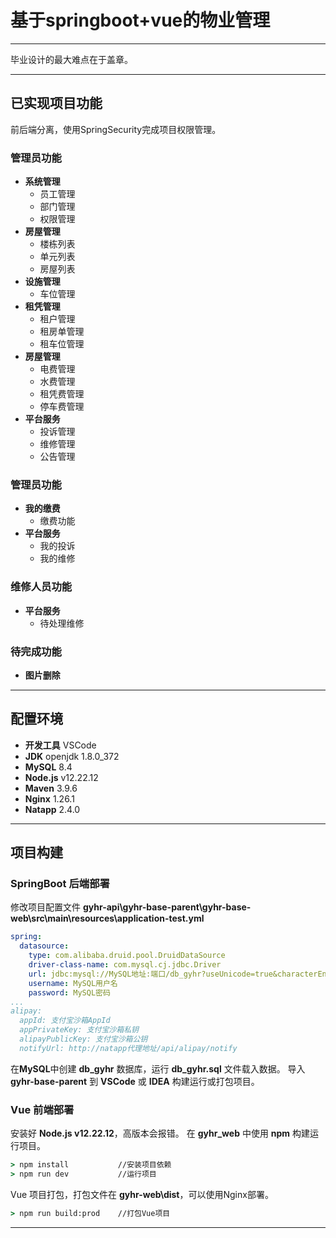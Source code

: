 # 基于springboot+vue的物业管理
***
毕业设计的最大难点在于盖章。
***
## 已实现项目功能
前后端分离，使用SpringSecurity完成项目权限管理。
### 管理员功能
+ **系统管理**
  - 员工管理
  - 部门管理
  - 权限管理
+ **房屋管理**
  - 楼栋列表
  - 单元列表
  - 房屋列表
+ **设施管理**
  - 车位管理
+ **租凭管理**
  - 租户管理
  - 租房单管理
  - 租车位管理
+ **房屋管理**
  - 电费管理
  - 水费管理
  - 租凭费管理
  - 停车费管理
+ **平台服务**
  - 投诉管理
  - 维修管理
  - 公告管理
### 管理员功能
+ **我的缴费**
  - 缴费功能
+ **平台服务**
  - 我的投诉
  - 我的维修
### 维修人员功能
+ **平台服务**
  - 待处理维修
### 待完成功能
+ **图片删除**
***
## 配置环境
+ **开发工具** VSCode
+ **JDK**       openjdk 1.8.0_372
+ **MySQL**     8.4
+ **Node.js**   v12.22.12
+ **Maven**     3.9.6
+ **Nginx**     1.26.1    
+ **Natapp**    2.4.0
***
## 项目构建
### SpringBoot 后端部署
修改项目配置文件 **gyhr-api\gyhr-base-parent\gyhr-base-web\src\main\resources\application-test.yml**
```yml
spring:
  datasource:
    type: com.alibaba.druid.pool.DruidDataSource
    driver-class-name: com.mysql.cj.jdbc.Driver
    url: jdbc:mysql://MySQL地址:端口/db_gyhr?useUnicode=true&characterEncoding=utf8&zeroDateTimeBehavior=convertToNull&useSSL=true&serverTimezone=GMT%2B8
    username: MySQL用户名
    password: MySQL密码
...
alipay:
  appId: 支付宝沙箱AppId
  appPrivateKey: 支付宝沙箱私钥
  alipayPublicKey: 支付宝沙箱公钥
  notifyUrl: http://natapp代理地址/api/alipay/notify
```
在**MySQL**中创建 **db_gyhr** 数据库，运行 **db_gyhr.sql** 文件载入数据。
导入 **gyhr-base-parent** 到 **VSCode** 或 **IDEA** 构建运行或打包项目。
### Vue 前端部署
安装好 **Node.js v12.22.12**，高版本会报错。
在 **gyhr_web** 中使用 **npm** 构建运行项目。
```cmd
> npm install           //安装项目依赖
> npm run dev           //运行项目
```
Vue 项目打包，打包文件在 **gyhr-web\dist**，可以使用Nginx部署。
```cmd
> npm run build:prod    //打包Vue项目
```
***
